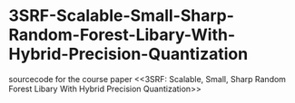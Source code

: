 # 3SRF-Scalable-Small-Sharp-Random-Forest-Libary-With-Hybrid-Precision-Quantization
sourcecode for the course paper &lt;&lt;3SRF: Scalable, Small, Sharp Random Forest Libary With Hybrid Precision Quantization>>
